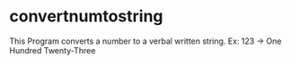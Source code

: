 # convertnumtostring
This Program converts a number to a verbal written string. Ex: 123 -> One Hundred Twenty-Three
